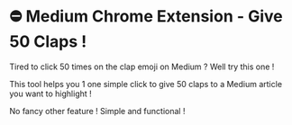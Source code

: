# :no_entry: Medium Chrome Extension - Give 50 Claps !


Tired to click 50 times on the clap emoji on Medium ? Well try this one !

This tool helps you 1 one simple click to give 50 claps to a Medium article you want to highlight !

No fancy other feature ! Simple and functional !
